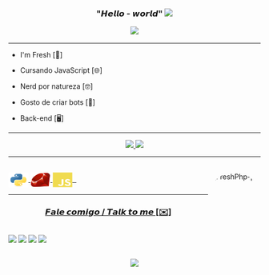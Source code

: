 <div align ="center">

###  "𝙃𝙚𝙡𝙡𝙤 - 𝙬𝙤𝙧𝙡𝙙"   <img src = "https://github.com/TheDudeThatCode/TheDudeThatCode/blob/master/Assets/Earth.gif" width = "29px">

</div>







<p align ="center">

<Img src = "https://camo.githubusercontent.com/71b837571c48af3aa60a73dbc9d5936aa359d78efbfa8a6743cbbbc16b80ef4d/68747470733a2f2f63646e2e646973636f72646170702e636f6d2f6174746163686d656e74732f3830353930323039333930363630383138362f3830353931333937323533353539303932322f74656e6f722e676966" />

</p>


---

- I'm Fresh [💎]

- Cursando JavaScript [🌐]

- Nerd por natureza [🤓]

- Gosto de criar bots [🤖]

- Back-end [🖥️]




---



<div align = "center">
  <a href="https://github.com/Fresh333">
  <img height = "180em" src = "https://github-readme-stats.vercel.app/api?username=FreshPhp&show_icons=true&theme=dracula&include_all_commits=true&count_private=true" />
  <img height = "180em" src = "https://github-readme-stats.vercel.app/api/top-langs/?username=FreshPhp&layout=compact&langs_count=7&theme=dracula" />
</div>

---

<div style ="display: inline_block"><br>

  <img align ="center" alt="FreshPhp-Python" height ="30" width ="40" src="https://raw.githubusercontent.com/devicons/devicon/master/icons/python/python-original.svg">
<img align ="center" alt="FreshPhp-Ruby" height ="30" width ="40" src="https://raw.githubusercontent.com/devicons/devicon/master/icons/ruby/ruby-original.svg">
<img align="center" alt="FreshPhp-Js" height="30" width="40" src="https://raw.githubusercontent.com/devicons/devicon/master/icons/javascript/javascript-plain.svg">
 ​  <img align="center" alt="FreshPhp-React" height="30" width="40" src="https://raw.githubusercontent.com/devicons/devicon/master/icons/react/react-original.svg">
   <img align="right" alt="FreshPhp-pic" height="150" style="border-radius:70px;" src="https://avatars.githubusercontent.com/u/93295405?v=4">
        
        
  
  
  </div>



---



<div align = "center">


### 𝙁𝙖𝙡𝙚 𝙘𝙤𝙢𝙞𝙜𝙤 / 𝙏𝙖𝙡𝙠 𝙩𝙤 𝙢𝙚 [✉️]

</div>

##

<div>

<a href="https://api.whatsapp.com/send?phone=5515988171796" target="_blank"><img src="https://img.shields.io/badge/WhatsApp-25D366?style=for-the-badge&logo=whatsapp&logoColor=white" target="_blank"></a> 
<a href = "mailto: caioneresf@gmail.com"><img src="https://img.shields.io/badge/-Gmail-%23333?style=for-the-badge&logo=gmail&logoColor=red" target="_blank"></a>
<a href="https://twitter.com/Fresh_duGrau?t=wZkWKZF4cnqb-etRJjAGFQ&s=09" target="_blank"><img src="https://img.shields.io/badge/Twitter-blue?style=for-the-badge&logo=twitter&logoColor=cyan"></a>
<a href= "https://github.com/FreshPhp"   target="_blank"><img src="https://img.shields.io/badge/GitHub-100000?style=for-the-badge&logo=github&logoColor=white"></a>

</div>



##
  
  

  
  
  
  

<p align ="center">

<Img src = "https://camo.githubusercontent.com/71b837571c48af3aa60a73dbc9d5936aa359d78efbfa8a6743cbbbc16b80ef4d/68747470733a2f2f63646e2e646973636f72646170702e636f6d2f6174746163686d656e74732f3830353930323039333930363630383138362f3830353931333937323533353539303932322f74656e6f722e676966" />

</p>


